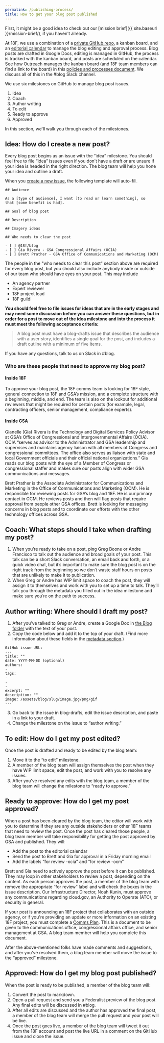 ```yaml
---
permalink: /publishing-process/
title: How to get your blog post published
---
```


First, it might be a good idea to check out our [mission brief]({{
site.baseurl }}/mission-brief/), if you haven't already.

At 18F,  we use a combination of a [private GitHub
repo](https://github.com/18f/blog-drafts), a kanban board, and an [editorial calendar](https://calendar.google.com/calendar/embed?src=gsa.gov_pkkbf53u1m6is9gi76v1l8i5j8%40group.calendar.google.com&ctz=America/New_York) to manage the blog editing and approval process. Blog posts are drafted in Google Docs, editing is managed in GitHub, the process is tracked with the kanban board, and posts are scheduled on the calendar. See how Outreach manages the kanban board (and 18F team members can find a link to the board) in this [policies and processes document](https://docs.google.com/a/gsa.gov/document/d/13M5b7DetlMGmhDAMwSV51M5ygA_Ci4loWD9wBcrt9NQ/edit?usp=sharing). We discuss all of this in the #blog Slack channel. 

We use six milestones on GitHub to manage blog post issues.

1. Idea
1. Coach
1. Author writing
1. To edit
1. Ready to approve
1. Approved

In this section, we'll walk you through each of the milestones.

## Idea: How do I create a new post?

Every blog post begins as an issue with the “idea” milestone. You should feel free to file “idea” issues even if you don't have a draft or are unsure if your idea is headed in the right direction. The blog team will help you hone your idea and outline a draft.

When you [create a new issue](https://github.com/18F/blog-drafts/issues/new), the following template will auto-fill.

```
## Audience

As a [type of audience], I want [to read or learn something], so
that [some benefit is had].

## Goal of blog post

## Description

## Imagery ideas

## Who needs to clear the post

- [ ] @18f/blog
- [ ] Gia Rivera - GSA Congressional Affairs (OCIA)
- [ ] Brett Prather - GSA Office of Communications and Marketing (OCM)
```

The people in the "who needs to clear this post" section above are required for every blog post, but you should also include anybody inside or outside of our team who should have eyes
on your post. This may include

- An agency partner
- Expert reviewer
- 18F project lead
- 18F guild

**You should feel free to file issues for ideas that are in the early stages and may need some discussion before you can answer these questions, but in order for a post to move out of the idea milestone and into the process it must meet the following acceptance criteria:**

>A blog post must have a blog-drafts issue that describes the audience with a user story, identifies a single goal for the post, and includes a draft outline with a minimum of five items. 

If you have any questions, talk to us on Slack in #blog.

### Who are these people that need to approve my blog post?

#### Inside 18F

To approve your blog post, the 18F comms team is looking for 18F style,
general connection to 18F and GSA’s mission, and a complete structure
with a beginning, middle, and end. The team is also on the lookout for
additional reviewers that might be required for certain posts (for
example, legal, contracting officers, senior management, compliance experts).

#### Inside GSA

Gianelle (Gia) Rivera is the Technology and Digital Services Policy Advisor at
GSA’s Office of Congressional and Intergovernmental Affairs (OCIA). OCIA
“serves as advisor to the Administrator and GSA leadership and
supervises and maintains agency liaison with all members of Congress and
congressional committees. The office also serves as liaison with state
and local Government officials and their official national
organizations.” Gia reads our blog posts with the eye of a Member of
Congress or congressional staffer and makes sure our posts align with
wider GSA communications and messages.

Brett Prather is the Associate Administrator for Communications and Marketing in the Office of Communications and Marketing (OCM). He is responsible for reviewing posts for
GSA’s blog and 18F. He is our primary contact in
OCM. He reviews posts and then will flag posts that require approval
from people other GSA offices. Brett is looking for messaging concerns
in blog posts and to coordinate our efforts with the other technology
offices across GSA.

## Coach: What steps should I take when drafting my post?

1. When you’re ready to take on a post, ping Greg Boone or Andre Francisco to talk out the audience and broad goals of your post. This talk can be a short Slack conversation, an email back and forth, or a quick video chat, but it’s important to make sure the blog post is on the right track from the beginning so we don’t waste staff hours on posts that are unlikely to make it to publication. 
2. When Greg or Andre has WIP limit space to coach the post, they will assign it to themselves and work with you to set up a time to talk. They’ll talk you through the metadata you filled out in the idea milestone and make sure you’re on the path to success. 

## Author writing: Where should I draft my post? 

1. After you’ve talked to Greg or Andre, create a Google Doc in [the Blog
folder](https://drive.google.com/a/gsa.gov/#folders/0B-y3CqI2T1nndGE0c191NGtUTEU)
with the text of your post.
2. Copy the code below and add it to the top of your draft. (Find more information about these fields in the [metadata section](https://pages.18f.gov/blogging-guide/metadata/).)

```
GitHub issue URL:
---
title: ""
date: YYYY-MM-DD (optional)
authors:
-
tags:
-
-
-
excerpt: ""
description: ""
image: /assets/blog/slug/image.jpg/png/gif
---
```

3. Go back to the issue in blog-drafts, edit the issue description, and paste in a link to your draft.
4. Change the milestone on the issue to “author writing.”

## To edit: How do I get my post edited?

Once the post is drafted and ready to be edited by the blog team:

1. Move it to the “to edit” milestone.
1. A member of the blog team will assign themselves the post when they have WIP limit space, edit the post, and work with you to resolve any issues.
1. After you've resolved any edits with the blog team, a member of the blog team will change the milestone to “ready to approve.” 

## Ready to approve: How do I get my post approved?

When a post has been cleared by the blog team, the editor will work with you to determine if they are any outside stakeholders or other 18F teams that need to review the post. Once the post has cleared those people, a blog team member will take responsibility for getting the post approved by GSA and published. They will:

- Add the post to the editorial calendar
- Send the post to Brett and Gia for approval in a Friday morning email
- Add the labels “for review -ocia” and “for review -ocm”

Brett and Gia need to actively approve the post before it can be published. They may loop in other stakeholders to review a post, depending on the content. As each person approves the post, a member of the blog team with remove the appropriate “for review” label and will check the boxes in the issue description. Our Infrastructure Director, Noah Kunin, must approve any communications regarding cloud.gov, an Authority to Operate (ATO), or security in general.

If your post is announcing an 18F project that collaborates with an
outside agency, or if you're providing an update or more information on
an existing 18F project, you must complete a [Comms
Plan](https://docs.google.com/document/d/1GgaL-qJv_gpZPsnkvCsRyAdwUDQCxXo0zIRTPVnr9xQ/edit).
This is a document to be given to the communications office,
congressional affairs office, and senior management at GSA. A
blog team member will help you complete this document.

After the above-mentioned folks have made comments and suggestions,
and after you’ve resolved them, a blog team member will move the issue to the “approved”
milestone. 

## Approved: How do I get my blog post published?

When the post is ready to be published, a member of the blog team will:

  1. Convert the post to markdown.
  1. Open a pull request and send you a Federalist preview of the blog post. Any final edits will be discussed in #blog.
  1. After all edits are discussed and the author has approved the final post, a member of the blog team will merge the pull request and your post will be live. 
  1. Once the post goes live, a member of the blog team will tweet it out from the 18F account and post the live URL in a comment on the GitHub issue and close the issue.


